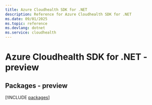 ```yaml
---
title: Azure Cloudhealth SDK for .NET
description: Reference for Azure Cloudhealth SDK for .NET
ms.date: 09/01/2025
ms.topic: reference
ms.devlang: dotnet
ms.service: cloudhealth
---
```

# Azure Cloudhealth SDK for .NET - preview
## Packages - preview
[!INCLUDE [packages](cloudhealth-index.md)]